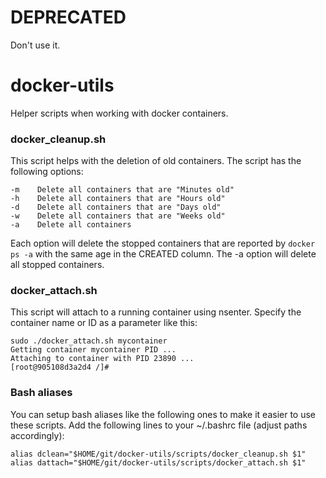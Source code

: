 # DEPRECATED
Don't use it.


docker-utils
============

Helper scripts when working with docker containers. 

### docker_cleanup.sh

This script helps with the deletion of old containers. The script has the following options:

    -m    Delete all containers that are "Minutes old"
    -h    Delete all containers that are "Hours old"
    -d    Delete all containers that are "Days old"
    -w    Delete all containers that are "Weeks old"
    -a    Delete all containers

Each option will delete the stopped containers that are reported by `docker ps -a` with the same age in the CREATED column. The -a option will delete all stopped containers.

### docker_attach.sh

This script will attach to a running container using nsenter. Specify the container name or ID as a parameter like this:

    sudo ./docker_attach.sh mycontainer
    Getting container mycontainer PID ...
    Attaching to container with PID 23890 ...
    [root@905108d3a2d4 /]# 

### Bash aliases
You can setup bash aliases like the following ones to make it easier to use these scripts. Add the following lines to your ~/.bashrc file (adjust paths accordingly):

    alias dclean="$HOME/git/docker-utils/scripts/docker_cleanup.sh $1"
    alias dattach="$HOME/git/docker-utils/scripts/docker_attach.sh $1"
